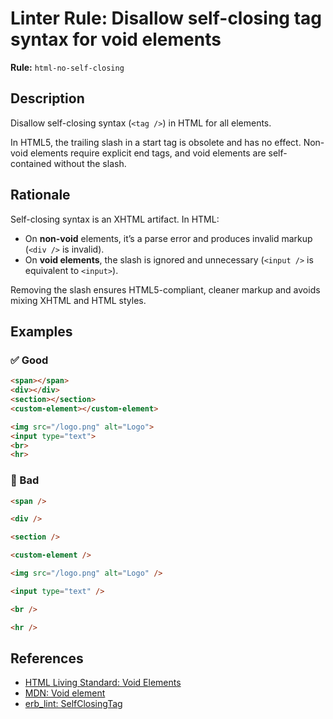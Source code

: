 # Linter Rule: Disallow self-closing tag syntax for void elements

**Rule:** `html-no-self-closing`

## Description

Disallow self-closing syntax (`<tag />`) in HTML for all elements.

In HTML5, the trailing slash in a start tag is obsolete and has no effect.
Non-void elements require explicit end tags, and void elements are
self-contained without the slash.

## Rationale

Self-closing syntax is an XHTML artifact. In HTML:

- On **non-void** elements, it’s a parse error and produces invalid markup
  (`<div />` is invalid).
- On **void elements**, the slash is ignored and unnecessary (`<input />` is
  equivalent to `<input>`).

Removing the slash ensures HTML5-compliant, cleaner markup and avoids mixing
XHTML and HTML styles.

## Examples

### ✅ Good

```html
<span></span>
<div></div>
<section></section>
<custom-element></custom-element>

<img src="/logo.png" alt="Logo">
<input type="text">
<br>
<hr>
```

### 🚫 Bad

```html
<span />

<div />

<section />

<custom-element />

<img src="/logo.png" alt="Logo" />

<input type="text" />

<br />

<hr />
```

## References

- [HTML Living Standard: Void Elements](https://html.spec.whatwg.org/multipage/syntax.html#void-elements)
- [MDN: Void element](https://developer.mozilla.org/en-US/docs/Glossary/Void_element)
- [erb_lint: SelfClosingTag](https://github.com/Shopify/erb_lint#selfclosingtag)
